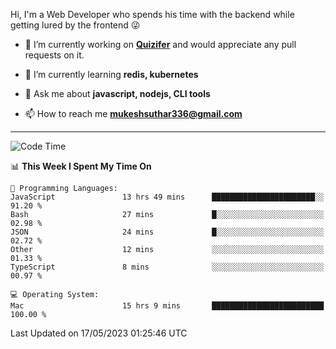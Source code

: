 Hi, I'm a Web Developer who spends his time with the backend while getting lured by the frontend 😜

- 🔭 I’m currently working on **[Quizifer](https://github.com/SutharMukesh/Quizifer/)** and would appreciate any pull requests on it.

- 🌱 I’m currently learning **redis, kubernetes**

- 💬 Ask me about **javascript, nodejs, CLI tools**

- 📫 How to reach me **mukeshsuthar336@gmail.com**

---
<!--START_SECTION:waka-->
![Code Time](http://img.shields.io/badge/Code%20Time-2%2C298%20hrs-blue)

📊 **This Week I Spent My Time On** 

```text
💬 Programming Languages: 
JavaScript               13 hrs 49 mins      ███████████████████████░░   91.20 % 
Bash                     27 mins             █░░░░░░░░░░░░░░░░░░░░░░░░   02.98 % 
JSON                     24 mins             █░░░░░░░░░░░░░░░░░░░░░░░░   02.72 % 
Other                    12 mins             ░░░░░░░░░░░░░░░░░░░░░░░░░   01.33 % 
TypeScript               8 mins              ░░░░░░░░░░░░░░░░░░░░░░░░░   00.97 % 

💻 Operating System: 
Mac                      15 hrs 9 mins       █████████████████████████   100.00 % 
```


 Last Updated on 17/05/2023 01:25:46 UTC
<!--END_SECTION:waka-->
